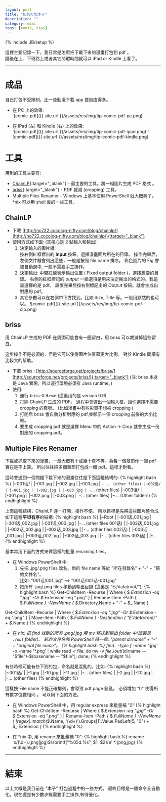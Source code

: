 ```yaml
---
layout: post
title: "如何打包本子"
description: ""
category: misc
tags: [comic, tips]
---
```

{% include JB/setup %}

這裡主要記錄一下，我日常是怎麽把下載下來的漫畫打包到 pdf 。   
隨後在上、下班路上或者其它閒暇時間就可以 iPad or Kindle 上看了。

----

# 成品

自己打包不受限制，比一些動漫下載 app 要自由得多。

- 在 PC 上的效果:    
![comic-pdf]({{ site.url }}/assets/res/img/tip-comic-pdf-pc.png)

- 在 iPad (左) 和 Kindle (右) 上的效果:   
![comic-pdf]({{ site.url }}/assets/res/img/tip-comic-pdf-ipad.png)
![comic-pdf]({{ site.url }}/assets/res/img/tip-comic-pdf-kindle.png)

# 工具 
用到的工具主要有:

- [ChainLP](http://no722.cocolog-nifty.com/blog/chainlp/){:target="_blank"} - 最主要的工具。將一組圖片生成 PDF 格式 。
- [briss](http://sourceforge.net/projects/briss/){:target="_blank"} - PDF 裁減 (cropping) 工具。
- Multiple Files Renamer - 
  Windows 上基本使用 PowerShell 就大概夠了。*nix 可以用 shell 裏的一些工具。

## ChainLP
- 下載 [http://no722.cocolog-nifty.com/blog/chainlp/](http://no722.cocolog-nifty.com/blog/chainlp/){:target="_blank"}
- 使用方式如下圖: (其核心是 2 點輸入和輸出)
  1. 決定輸入的圖片組:    
     按右側紅框標出的 **Input** 按鈕。選擇漫畫圖片所在的目錄。
     操作完畢后，左側文件框會列出這些，一般是按照 file name 排序。
     彩色圖片的 Fig 會被自動選中, 一般不需要手工操作。
  2. 決定輸出:
     中間紅線表示輸出位置 ( Fixed output folder )，選擇想要的目錄。
     右側的紅框標記的 *output* 一組選項是用來決定輸出的格式的。我這裏選擇的是 pdf。
     設置完畢后按右側標記出的 *Output* 按鈕。就會生成出對應的 pdf。
  3. 其它參數可以在右側中下方找到。比如 Size, Title 等。一般用默然的也可以。 
![comic-pdf]({{ site.url }}/assets/res/img/tip-comic-pdf-clp.png)

## briss
用 ChainLP 生成的 PDF 在周圍可能會有一圈留白，用 briss 可以裁減掉這些留白。

这步操作不是必須的，但是它可以使得圖片佔屏幕更大比例。
對於 Kindle 閲讀有比較大的幫助。

- 下載 briss : [http://sourceforge.net/projects/briss/](http://sourceforge.net/projects/briss/){:target="_blank"} 
  (注: briss 本身是 Java 實現，所以運行環境必須有 Java runtime。)
- 使用: 
  1. 運行 briss-0.9.exe (這裏用的是 version 0.9)  
  2. 打開 ChainLP 生成的 PDF。
     過程中會彈出一個輸入框，讓你選擇不需要 cropping 的頁號。
     (比如漫畫中有些彩頁不想被 cropping )
  3. 打開后 briss 會自動分析對應的 pdf,並顯示一個 cropping 前後的大小比較。
  4. 要生成 cropping pdf 就是選擇 Menu 中的 Action -> Crop 
     就會生成一份對應的 cropping pdf。

## Multiple Files Renamer
下載或抓取下來的漫畫，一章大概有十或幾十頁不等。為每一個章節作一個 pdf 實在是不上算。
所以往往把多個章節打包成一個 pdf。這樣才耐看。

這時會遇到一個問題下載下來的漫畫往往是下面這種結構的:
{% highlight bash %}
|~001话/
| |-001.jpg
| |-002.jpg
| |-003.jpg
| `-... (other files)
|~002话/
| |-001.jpg
| |-002.jpg
| |-003.jpg
| `-... (other files)
|~003话/
| |-001.png
| |-002.png
| |-003.png
| `-... (other files)
|~... (Other folders)
{% endhighlight %}

上面這種結構，ChainLP 逐一打開，操作不便。
所以目標是先將這些圖片整合成如下這種**平坦有序**的結構:
{% highlight bash %}
|~Root
| |-001话_001.jpg
| |-001话_002.jpg
| |-001话_003.jpg
| |-... (other files 001话)
| |-002话_001.jpg
| |-002话_002.jpg
| |-002话_003.jpg
| |-... (other files 002话)
| |-003话_001.jpg
| |-003话_002.jpg
| |-003话_003.jpg
| |-... (other files 003话)
| |-...
{% endhighlight %}

基本常用下面的方式來做這樣的批量 renaming files。

- 在 Windows PowerShell 中:
  1. 先把 .jpg/.png files 改名。新的 file name 等於 "所在目錄名" + "-" + "原始文件名"。   
     比如: "001话/001.jpg"  ==> "001话/001话-001.jpg"
  2. 把所有 .jpg/.png files 移動到輸出目錄 (這裏是 "E:/data/root/"):
{% highlight bash %}
Get-ChildItem -Recurse | Where { $_.Extension -eq ".jpg" -Or $_.Extension -eq ".png"  } | Rename-Item -Path { $_.FullName } -NewName { $_.Directory.Name + "-" + $_.Name }

Get-ChildItem -Recurse | Where { $_.Extension -eq ".jpg" -Or $_.Extension -eq ".png"  } | Move-Item -Path { $_.FullName } -Destination { "E:/data/root/" + $_.Name }
{% endhighlight %}

- 在 *nix:
  把 find 找到的所有 .png/.jpg 用 mv 移送到輸出 folder 中(這裏是 `./out` folder)。
  新的文件名和 PowerShell 時一樣: "parent dirname" + "-" + "original file name"。
{% highlight bash %}
find . -type f -name '*.jpg' -o -name '*.png' | while read -r file; do mv -v $file ./out/$(dirname -- "$file")-$(basename -- "$file"); done;
{% endhighlight %}

有些時候可能有些下到的包，命名就是混亂的。比如:
{% highlight bash %}
|~001话/
| |-1.jpg
| |-10.jpg
| |-11.jpg
| |-... (other files)
| |-2.jpg
| |-20.jpg
| |-... (other files)
{% endhighlight %}

這樣按 File name 不能正確排列，會導致 pdf page 錯亂。
必須增加 "0" 使得所有數字位數相同 。
可以用下面的方法。

- 在 Windows PowerShell 中，用 regular express 來批量補 "0"
{% highlight bash %}
Get-ChildItem -Recurse | Where { $_.Extension -eq ".jpg" -Or $_.Extension -eq ".png" } | Rename-Item -Path { $_.FullName } -NewName { [regex]::match($_.Name, '(\d+)').Groups[1].Value.PadLeft(5, "0") + $_.Extension }
{% endhighlight %}

- 在 *nix 中, 用 rename 來批量補 "0":
{% highlight bash %}
rename  's/(\d+)\.(png|jpg)$/sprintf("%05d.%s", $1, $2)/e' *.{png,jpg} 
{% endhighlight %}

----

# 結束
以上大概是我目前在 "本子" 打包過程中的一些方式。
最終目標是一個命令全自動化。現在還是有少數步驟需要手工操作,有待優化。

